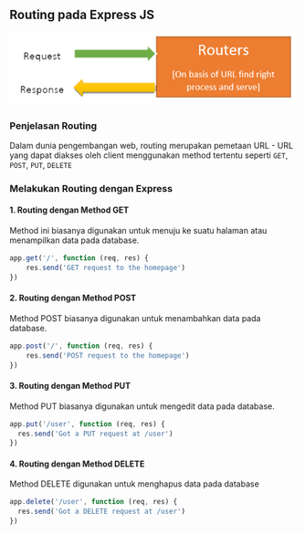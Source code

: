 ## Routing pada Express JS

![Routes](routes.png)

### Penjelasan Routing

Dalam dunia pengembangan web, routing merupakan pemetaan URL - URL yang dapat diakses oleh client menggunakan method tertentu seperti `GET`, `POST`, `PUT`, `DELETE`

### Melakukan Routing dengan Express

#### 1. Routing dengan Method GET

Method ini biasanya digunakan untuk menuju ke suatu halaman atau menampilkan data pada database.

```Javascript
app.get('/', function (req, res) {
  	res.send('GET request to the homepage')
})
```

#### 2. Routing dengan Method POST

Method POST biasanya digunakan untuk menambahkan data pada database.

```Javascript
app.post('/', function (req, res) {
  	res.send('POST request to the homepage')
})
```

#### 3. Routing dengan Method PUT

Method PUT biasanya digunakan untuk mengedit data pada database.

```Javascript
app.put('/user', function (req, res) {
  res.send('Got a PUT request at /user')
})
```

#### 4. Routing dengan Method DELETE

Method DELETE digunakan untuk menghapus data pada database

```Javascript
app.delete('/user', function (req, res) {
  res.send('Got a DELETE request at /user')
})
```
